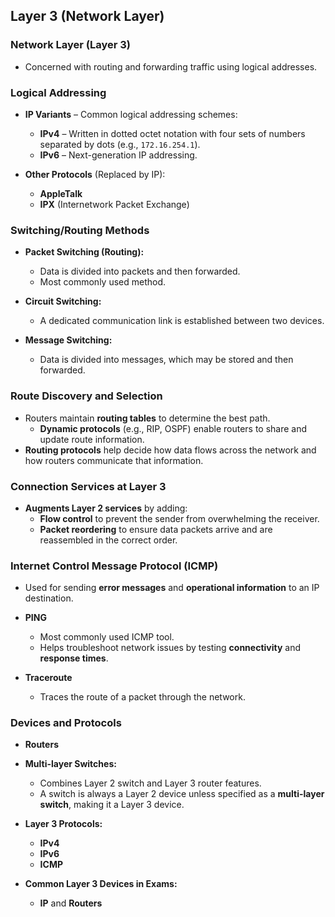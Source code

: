 ## Layer 3 (Network Layer)

### Network Layer (Layer 3)

- Concerned with routing and forwarding traffic using logical addresses.

### Logical Addressing

- **IP Variants** – Common logical addressing schemes:
  - **IPv4** – Written in dotted octet notation with four sets of numbers separated by dots (e.g., `172.16.254.1`).
  - **IPv6** – Next-generation IP addressing.

- **Other Protocols** (Replaced by IP):
  - **AppleTalk**
  - **IPX** (Internetwork Packet Exchange)

### Switching/Routing Methods

- **Packet Switching (Routing):**
  - Data is divided into packets and then forwarded.
  - Most commonly used method.

- **Circuit Switching:**
  - A dedicated communication link is established between two devices.

- **Message Switching:**
  - Data is divided into messages, which may be stored and then forwarded.

### Route Discovery and Selection

- Routers maintain **routing tables** to determine the best path.
  - **Dynamic protocols** (e.g., RIP, OSPF) enable routers to share and update route information.
- **Routing protocols** help decide how data flows across the network and how routers communicate that information.

### Connection Services at Layer 3

- **Augments Layer 2 services** by adding:
  - **Flow control** to prevent the sender from overwhelming the receiver.
  - **Packet reordering** to ensure data packets arrive and are reassembled in the correct order.

### Internet Control Message Protocol (ICMP)

- Used for sending **error messages** and **operational information** to an IP destination.
  
- **PING**
  - Most commonly used ICMP tool.
  - Helps troubleshoot network issues by testing **connectivity** and **response times**.

- **Traceroute**
  - Traces the route of a packet through the network.

### Devices and Protocols

- **Routers**
- **Multi-layer Switches:**
  - Combines Layer 2 switch and Layer 3 router features.
  - A switch is always a Layer 2 device unless specified as a **multi-layer switch**, making it a Layer 3 device.

- **Layer 3 Protocols:**
  - **IPv4**
  - **IPv6**
  - **ICMP**

- **Common Layer 3 Devices in Exams:**
  - **IP** and **Routers**
